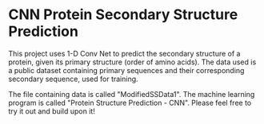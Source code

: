 # CNN Protein Secondary Structure Prediction

This project uses 1-D Conv Net to predict the secondary structure of a protein, given its primary structure (order of amino acids). The data used is a public dataset containing primary sequences and their corresponding secondary sequence, used for training.

The file containing data is called "ModifiedSSData1". The machine learning program is called "Protein Structure Prediction - CNN". Please feel free to try it out and build upon it!
